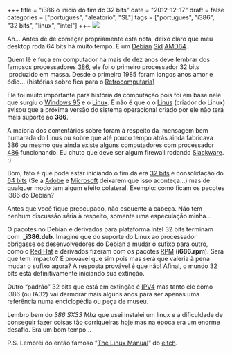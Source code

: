 +++
title = "i386 o inicio do fim do 32 bits"
date = "2012-12-17"
draft = false
categories = ["portugues", "aleatorio", "SL"]
tags = ["portugues", "i386", "32 bits", "linux", "intel"]
+++
![](http://upload.wikimedia.org/wikipedia/commons/thumb/0/04/KL_Intel_i386DX.jpg/220px-KL_Intel_i386DX.jpg)

Ah… Antes de de começar propriamente esta nota, deixo claro que meu
desktop roda 64 bits há muito tempo. É um
[Debian](http://www.debian.org)
[Sid](http://www.debian.org/releases/sid/)
[AMD64](http://en.wikipedia.org/wiki/X86-64).

Quem lê e fuça em computador há mais de dez anos deve lembrar dos
famosos processadores [386](http://en.wikipedia.org/wiki/Intel_80386),
ele foi o primeiro processador 32 bits  produzido em massa. Desde o
primeiro 1985 foram longos anos amor e ódio… (histórias sobre fica para
o [Retrocomputaria](http://retrocomputaria.blogspot.com.br/))

Ele foi muito importante para história da computação pois foi em base
nele que surgiu o [Windows 95](http://en.wikipedia.org/wiki/Windows_95)
e o [Linux](http://www.kernel.org). E não é que o o
[Linus](http://en.wikipedia.org/wiki/Linus_Torvalds) (criador do Linux)
avisou que a próxima versão do sistema operacional criado por ele não
terá mais suporte ao **386**.

A maioria dos comentários sobre foram à respeito da  mensagem bem
humarada do Linus ou sobre que até pouco tempo atrás ainda fabricava 386
ou mesmo que ainda existe alguns computadores com processador
[486](http://en.wikipedia.org/wiki/Intel_80486) funcionando. Eu chuto
que deve ser algum firewall rodando
[Slackware](http://www.slackware.com/). ;)

Bom, fato é que pode estar iniciando o fim da era [32
bits](http://en.wikipedia.org/wiki/32_bits) e consolidação do [64
bits](http://en.wikipedia.org/wiki/64_bits) (Se a
[Adobe](http://www.adobe.com) e [Microsoft](http://www.microsoft.com)
deixarem que isso aconteça…) mas de qualquer modo tem algum efeito
colateral. Exemplo: como ficam os pacotes i386 do Debian?

Antes que você fique preocupado, não esquente a cabeça. Não tem nenhum
discussão séria à respeito, somente uma especulação minha…

O pacotes no Debian e derivados para plataforma Intel 32 bits terminam
com  **\_i386.deb**. Imagine que do suporte do Linux ao processador
obrigasse os desenvolvedores do Debian a mudar o sufixo para outro, como
o [Red Hat](http://www.redhat.com) e derivados fizeram com os pacotes
[RPM](http://en.wikipedia.org/wiki/RPM_Package_Manager) (**i686.rpm**).
Será que tem impacto? É provável que sim pois mas será que valeria à
pena mudar o sufixo agora? A resposta provável é que não! Afinal, o
mundo 32 bits está definitivamente iniciando sua extinção.

Outro “padrão” 32 bits que está em extinção é
[IPV4](http://en.wikipedia.org/wiki/IPv4) mas tanto ele como i386 (ou
IA32) vai dermorar mais alguns anos para ser apenas uma referência numa
enciclopédia ou peça de museu.

Lembro bem do *386 SX33 Mhz* que usei instalei um linux e a dificuldade
de conseguir fazer coisas tão corriqueiras hoje mas na época era um
enorme desafio. Era um bom tempo…

P.S. Lembrei do então famoso ”[The Linux
Manual](http://www.devin.com.br/tlm4/)” do
[eitch](http://www.devin.com.br/).
